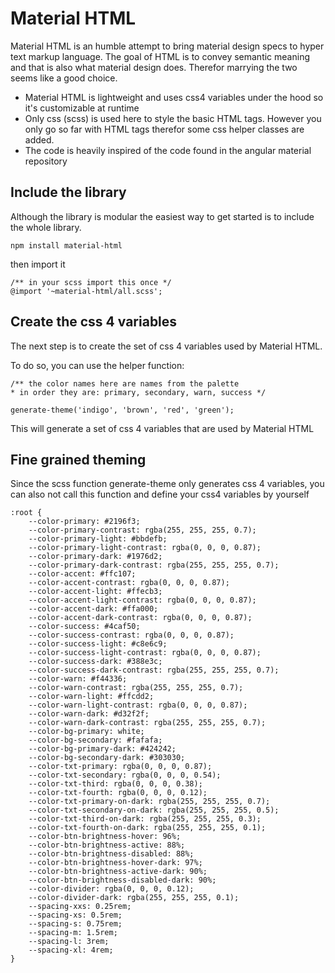 
# Material HTML

Material HTML is an humble attempt to bring material design specs to hyper text markup language.
The goal of HTML is to convey semantic meaning and that is also what material design does. Therefor
marrying the two seems like a good choice.

- Material HTML is lightweight and uses css4 variables under the hood so it's customizable at runtime
- Only css (scss) is used here to style the basic HTML tags. However you only go so far with HTML tags therefor
some css helper classes are added.
- The code is heavily inspired of the code found in the angular material repository

## Include the library

Although the library is modular the easiest way to get started is to include the whole library.

```
npm install material-html
```
then import it

```
/** in your scss import this once */
@import '~material-html/all.scss';
```


## Create the css 4 variables</header>

The next step is to create the set of css 4 variables used by Material HTML.


To do so, you can use the helper function:

```
/** the color names here are names from the palette
* in order they are: primary, secondary, warn, success */

generate-theme('indigo', 'brown', 'red', 'green');

```

This will generate a set of css 4 variables that are used by Material HTML


## Fine grained theming</header>

Since the scss function generate-theme only generates css 4 variables, you can also not
call this function and define your css4 variables by yourself

```
:root {
	--color-primary: #2196f3;
	--color-primary-contrast: rgba(255, 255, 255, 0.7);
	--color-primary-light: #bbdefb;
	--color-primary-light-contrast: rgba(0, 0, 0, 0.87);
	--color-primary-dark: #1976d2;
	--color-primary-dark-contrast: rgba(255, 255, 255, 0.7);
	--color-accent: #ffc107;
	--color-accent-contrast: rgba(0, 0, 0, 0.87);
	--color-accent-light: #ffecb3;
	--color-accent-light-contrast: rgba(0, 0, 0, 0.87);
	--color-accent-dark: #ffa000;
	--color-accent-dark-contrast: rgba(0, 0, 0, 0.87);
	--color-success: #4caf50;
	--color-success-contrast: rgba(0, 0, 0, 0.87);
	--color-success-light: #c8e6c9;
	--color-success-light-contrast: rgba(0, 0, 0, 0.87);
	--color-success-dark: #388e3c;
	--color-success-dark-contrast: rgba(255, 255, 255, 0.7);
	--color-warn: #f44336;
	--color-warn-contrast: rgba(255, 255, 255, 0.7);
	--color-warn-light: #ffcdd2;
	--color-warn-light-contrast: rgba(0, 0, 0, 0.87);
	--color-warn-dark: #d32f2f;
	--color-warn-dark-contrast: rgba(255, 255, 255, 0.7);
	--color-bg-primary: white;
	--color-bg-secondary: #fafafa;
	--color-bg-primary-dark: #424242;
	--color-bg-secondary-dark: #303030;
	--color-txt-primary: rgba(0, 0, 0, 0.87);
	--color-txt-secondary: rgba(0, 0, 0, 0.54);
	--color-txt-third: rgba(0, 0, 0, 0.38);
	--color-txt-fourth: rgba(0, 0, 0, 0.12);
	--color-txt-primary-on-dark: rgba(255, 255, 255, 0.7);
	--color-txt-secondary-on-dark: rgba(255, 255, 255, 0.5);
	--color-txt-third-on-dark: rgba(255, 255, 255, 0.3);
	--color-txt-fourth-on-dark: rgba(255, 255, 255, 0.1);
	--color-btn-brightness-hover: 96%;
	--color-btn-brightness-active: 88%;
	--color-btn-brightness-disabled: 88%;
	--color-btn-brightness-hover-dark: 97%;
	--color-btn-brightness-active-dark: 90%;
	--color-btn-brightness-disabled-dark: 90%;
	--color-divider: rgba(0, 0, 0, 0.12);
	--color-divider-dark: rgba(255, 255, 255, 0.1);
	--spacing-xxs: 0.25rem;
	--spacing-xs: 0.5rem;
	--spacing-s: 0.75rem;
	--spacing-m: 1.5rem;
	--spacing-l: 3rem;
	--spacing-xl: 4rem;
}
```